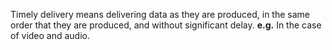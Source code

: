 Timely delivery means delivering data as they are produced, in the same order that they are produced, and without significant delay.
**e.g.**  In the case of video and audio. 